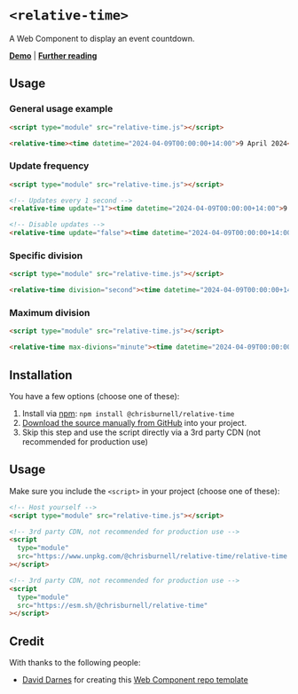 # `<relative-time>`

A Web Component to display an event countdown.

**[Demo](https://chrisburnell.github.io/relative-time/demo.html)** | **[Further reading](https://chrisburnell.com/relative-time/)**

## Usage

### General usage example

```html
<script type="module" src="relative-time.js"></script>

<relative-time><time datetime="2024-04-09T00:00:00+14:00">9 April 2024</time></relative-time>
```

### Update frequency

```html
<script type="module" src="relative-time.js"></script>

<!-- Updates every 1 second -->
<relative-time update="1"><time datetime="2024-04-09T00:00:00+14:00">9 April 2024</time></relative-time>

<!-- Disable updates -->
<relative-time update="false"><time datetime="2024-04-09T00:00:00+14:00">9 April 2024</time></relative-time>
```

### Specific division

```html
<script type="module" src="relative-time.js"></script>

<relative-time division="second"><time datetime="2024-04-09T00:00:00+14:00">9 April 2024</time></relative-time>
```

### Maximum division

```html
<script type="module" src="relative-time.js"></script>

<relative-time max-divions="minute"><time datetime="2024-04-09T00:00:00+14:00">9 April 2024</time></relative-time>
```

## Installation

You have a few options (choose one of these):

1. Install via [npm](https://www.npmjs.com/package/@chrisburnell/relative-time): `npm install @chrisburnell/relative-time`
1. [Download the source manually from GitHub](https://github.com/chrisburnell/relative-time/releases) into your project.
1. Skip this step and use the script directly via a 3rd party CDN (not recommended for production use)

## Usage

Make sure you include the `<script>` in your project (choose one of these):

```html
<!-- Host yourself -->
<script type="module" src="relative-time.js"></script>
```

```html
<!-- 3rd party CDN, not recommended for production use -->
<script
  type="module"
  src="https://www.unpkg.com/@chrisburnell/relative-time/relative-time.js"
></script>
```

```html
<!-- 3rd party CDN, not recommended for production use -->
<script
  type="module"
  src="https://esm.sh/@chrisburnell/relative-time"
></script>
```

## Credit

With thanks to the following people:

- [David Darnes](https://darn.es) for creating this [Web Component repo template](https://github.com/daviddarnes/component-template)
